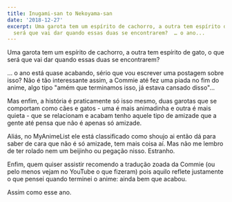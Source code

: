 ```yaml
---
title: Inugami-san to Nekoyama-san
date: '2018-12-27'
excerpt: Uma garota tem um espírito de cachorro, a outra tem espírito de gato, o que
  será que vai dar quando essas duas se encontrarem?  … o ano...
---
```




Uma garota tem um espírito de cachorro, a outra tem espírito de gato, o que será que vai dar quando essas duas se encontrarem?

… o ano está quase acabando, sério que vou escrever uma postagem sobre isso? Não é tão interessante assim, a Commie até fez uma piada no fim do anime, algo tipo "amém que terminamos isso, já estava cansado disso"...

Mas enfim, a história é praticamente só isso mesmo, duas garotas que se comportam como cães e gatos - uma é mais animadinha e outra é mais quieta - que se relacionam e acabam tenho aquele tipo de amizade que a gente até pensa que não é apenas só amizade.

Aliás, no MyAnimeList ele está classificado como shoujo ai então dá para saber de cara que não é só amizade, tem mais coisa aí. Mas não me lembro de ter rolado nem um beijinho ou pegação nisso. Estranho.

Enfim, quem quiser assistir recomendo a tradução zoada da Commie (ou pelo menos vejam no YouTube o que fizeram) pois aquilo reflete justamente o que pensei quando terminei o anime: ainda bem que acabou.

Assim como esse ano.